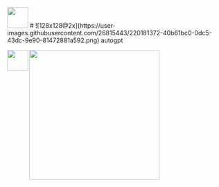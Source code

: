 <img src="[https://github.com/favicon.ico](https://user-images.githubusercontent.com/26815443/220181372-40b61bc0-0dc5-43dc-9e90-81472881a592.png)" width="48">
# ![128x128@2x](https://user-images.githubusercontent.com/26815443/220181372-40b61bc0-0dc5-43dc-9e90-81472881a592.png) autogpt

<a href="url"><img src="http://url.to/image.png](https://user-images.githubusercontent.com/26815443/220181372-40b61bc0-0dc5-43dc-9e90-81472881a592.png" align="left" height="48" width="48" ></a>

<img src="http://url.to/image.png](https://user-images.githubusercontent.com/26815443/220181372-40b61bc0-0dc5-43dc-9e90-81472881a592.png" width="300px"></img>

